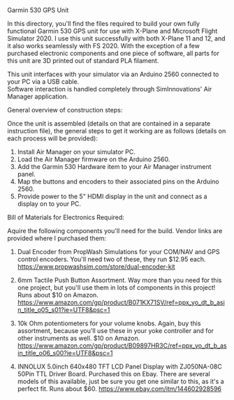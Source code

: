 Garmin 530 GPS Unit

In this directory, you'll find the files required to build your own fully functional Garmin 530 GPS unit 
for use with X-Plane and Microsoft Flight Simulator 2020.  I use this unit successfully with both
X-Plane 11 and 12, and it also works seamlessly with FS 2020.  With the exception of a few purchased
electronic components and one piece of software, all parts for this unit are 3D printed out of 
standard PLA filament.

This unit interfaces with your simulator via an Arduino 2560 connected to your PC via a USB cable.  
Software interaction is handled completely through SimInnovations' Air Manager application.

General overview of construction steps:

Once the unit is assembled (details on that are contained in a separate instruction file), the
general steps to get it working are as follows (details on each process will be provided):

1.  Install Air Manager on your simulator PC.
2.  Load the Air Manager firmware on the Arduino 2560.
3.  Add the Garmin 530 Hardware item to your Air Manager instrument panel.
4.  Map the buttons and encoders to their associated pins on the Arduino 2560.
5.  Provide power to the 5" HDMI display in the unit and connect as a display on to your PC.

Bill of Materials for Electronics Required:

Aquire the following components you'll need for the build.  Vendor links are provided where
I purchased them:

1.  Dual Encoder from PropWash Simulations for your COM/NAV and GPS control encoders.
    You'll need two of these, they run $12.95 each.  
    https://www.propwashsim.com/store/dual-encoder-kit
    
2.  6mm Tactile Push Button Assortment.  Way more than you need for this one project,
    but you'll use them in lots of components in this project!  Runs about $10 on Amazon.
    https://www.amazon.com/gp/product/B071KX71SV/ref=ppx_yo_dt_b_asin_title_o05_s01?ie=UTF8&psc=1
    
3.  10k Ohm potentiometers for your volume knobs.  Again, buy this assortment, because
    you'll use these in your yoke controller and for other instruments as well.  $10 on Amazon.
    https://www.amazon.com/gp/product/B09897HR3C/ref=ppx_yo_dt_b_asin_title_o06_s00?ie=UTF8&psc=1
    
4.  INNOLUX 5.0inch 640x480 TFT LCD Panel Display with ZJ050NA-08C 50Pin TTL Driver Board.
    Purchased this on Ebay.  There are several models of this available, just be sure you get
    one similar to this, as it's a perfect fit.  Runs about $60.
    https://www.ebay.com/itm/144602928596
    
    
